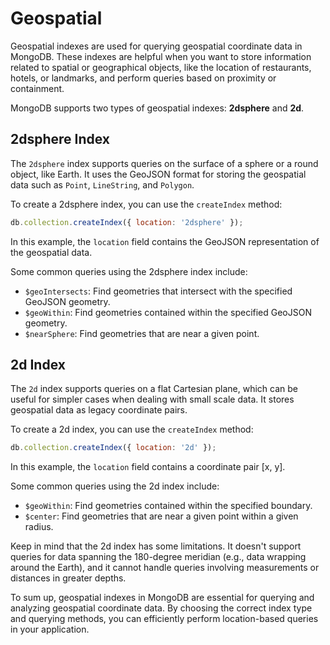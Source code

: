 # Geospatial

Geospatial indexes are used for querying geospatial coordinate data in MongoDB. These indexes are helpful when you want to store information related to spatial or geographical objects, like the location of restaurants, hotels, or landmarks, and perform queries based on proximity or containment.

MongoDB supports two types of geospatial indexes: **2dsphere** and **2d**.

## 2dsphere Index

The `2dsphere` index supports queries on the surface of a sphere or a round object, like Earth. It uses the GeoJSON format for storing the geospatial data such as `Point`, `LineString`, and `Polygon`.

To create a 2dsphere index, you can use the `createIndex` method:

```javascript
db.collection.createIndex({ location: '2dsphere' });
```

In this example, the `location` field contains the GeoJSON representation of the geospatial data.

Some common queries using the 2dsphere index include:

- `$geoIntersects`: Find geometries that intersect with the specified GeoJSON geometry.
- `$geoWithin`: Find geometries contained within the specified GeoJSON geometry.
- `$nearSphere`: Find geometries that are near a given point.

## 2d Index

The `2d` index supports queries on a flat Cartesian plane, which can be useful for simpler cases when dealing with small scale data. It stores geospatial data as legacy coordinate pairs.

To create a 2d index, you can use the `createIndex` method:

```javascript
db.collection.createIndex({ location: '2d' });
```

In this example, the `location` field contains a coordinate pair [x, y].

Some common queries using the 2d index include:

- `$geoWithin`: Find geometries contained within the specified boundary.
- `$center`: Find geometries that are near a given point within a given radius.

Keep in mind that the 2d index has some limitations. It doesn't support queries for data spanning the 180-degree meridian (e.g., data wrapping around the Earth), and it cannot handle queries involving measurements or distances in greater depths.

To sum up, geospatial indexes in MongoDB are essential for querying and analyzing geospatial coordinate data. By choosing the correct index type and querying methods, you can efficiently perform location-based queries in your application.
